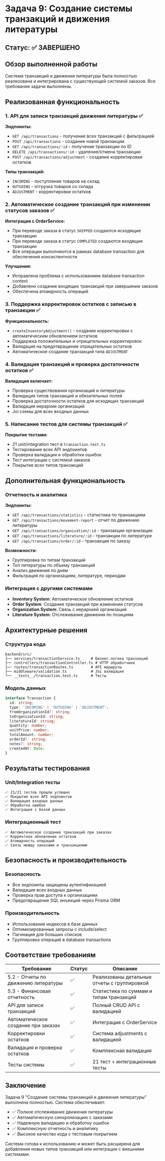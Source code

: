 # Задача 9: Создание системы транзакций и движения литературы

## Статус: ✅ ЗАВЕРШЕНО

## Обзор выполненной работы

Система транзакций и движения литературы была полностью реализована и интегрирована с существующей системой заказов. Все требования задачи выполнены.

## Реализованная функциональность

### 1. API для записи транзакций движения литературы ✅

**Эндпоинты:**
- `GET /api/transactions` - получение всех транзакций с фильтрацией
- `POST /api/transactions` - создание новой транзакции
- `GET /api/transactions/:id` - получение транзакции по ID
- `DELETE /api/transactions/:id` - удаление/отмена транзакции
- `POST /api/transactions/adjustment` - создание корректировки остатков

**Типы транзакций:**
- `INCOMING` - поступление товаров на склад
- `OUTGOING` - отгрузка товаров со склада  
- `ADJUSTMENT` - корректировки остатков

### 2. Автоматическое создание транзакций при изменении статусов заказов ✅

**Интеграция с OrderService:**
- При переводе заказа в статус `SHIPPED` создаются исходящие транзакции
- При переводе заказа в статус `COMPLETED` создаются входящие транзакции
- Все операции выполняются в рамках database transaction для обеспечения консистентности

**Улучшения:**
- Исправлена проблема с использованием database transaction context
- Добавлено создание входящих транзакций при завершении заказов
- Обеспечена атомарность операций

### 3. Поддержка корректировок остатков с записью в транзакции ✅

**Функциональность:**
- `createInventoryAdjustment()` - создание корректировки с автоматическим обновлением остатков
- Поддержка положительных и отрицательных корректировок
- Валидация на предотвращение отрицательных остатков
- Автоматическое создание транзакций типа `ADJUSTMENT`

### 4. Валидация транзакций и проверка достаточности остатков ✅

**Валидация включает:**
- Проверка существования организаций и литературы
- Валидация типов транзакций и обязательных полей
- Проверка достаточности остатков для исходящих транзакций
- Валидация иерархии организаций
- Joi схемы для всех входных данных

### 5. Написание тестов для системы транзакций ✅

**Покрытие тестами:**
- 21 unit/integration тест в `transaction.test.ts`
- Тестирование всех API эндпоинтов
- Проверка валидации и обработки ошибок
- Тест интеграции с системой заказов
- Покрытие всех типов транзакций

## Дополнительная функциональность

### Отчетность и аналитика

**Эндпоинты:**
- `GET /api/transactions/statistics` - статистика по транзакциям
- `GET /api/transactions/movement-report` - отчет по движению литературы
- `GET /api/transactions/organization/:id` - транзакции организации
- `GET /api/transactions/literature/:id` - транзакции по литературе
- `GET /api/transactions/order/:id` - транзакции по заказу

**Возможности:**
- Группировка по типам транзакций
- Топ литературы по объему транзакций
- Анализ движения по дням
- Фильтрация по организациям, литературе, периодам

### Интеграция с другими системами

- **Inventory System**: Автоматическое обновление остатков
- **Order System**: Создание транзакций при изменении статусов
- **Organization System**: Связь с иерархией организаций
- **Literature System**: Отслеживание движения по позициям

## Архитектурные решения

### Структура кода
```
backend/src/
├── services/transactionService.ts     # Бизнес-логика транзакций
├── controllers/transactionController.ts # HTTP обработчики
├── routes/transactionRoutes.ts        # API маршруты
├── middleware/validation.ts           # Joi валидация
└── __tests__/transaction.test.ts      # Тесты
```

### Модель данных
```typescript
interface Transaction {
  id: string;
  type: 'INCOMING' | 'OUTGOING' | 'ADJUSTMENT';
  fromOrganizationId?: string;
  toOrganizationId: string;
  literatureId: string;
  quantity: number;
  unitPrice: number;
  totalAmount: number;
  orderId?: string;
  notes?: string;
  createdAt: Date;
}
```

## Результаты тестирования

### Unit/Integration тесты
```
✅ 21/21 тестов прошли успешно
✅ Покрытие всех API эндпоинтов
✅ Валидация входных данных
✅ Обработка ошибок
✅ Интеграция с базой данных
```

### Интеграционный тест
```
✅ Автоматическое создание транзакций при заказах
✅ Корректное обновление остатков
✅ Атомарность операций
✅ Связь между заказами и транзакциями
```

## Безопасность и производительность

### Безопасность
- Все эндпоинты защищены аутентификацией
- Валидация всех входных данных
- Проверка прав доступа к организациям
- Предотвращение SQL инъекций через Prisma ORM

### Производительность
- Использование индексов в базе данных
- Оптимизированные запросы с include/select
- Пагинация для больших списков
- Группировка операций в database transactions

## Соответствие требованиям

| Требование | Статус | Описание |
|------------|--------|----------|
| 5.2 - Отчеты по движению литературы | ✅ | Реализованы детальные отчеты с группировкой |
| 5.3 - Финансовая отчетность | ✅ | Статистика по суммам и типам транзакций |
| API для записи транзакций | ✅ | Полный CRUD API с валидацией |
| Автоматическое создание при заказах | ✅ | Интеграция с OrderService |
| Корректировки остатков | ✅ | Система adjustments с валидацией |
| Валидация и проверка остатков | ✅ | Комплексная валидация |
| Тесты системы | ✅ | 21 тест + интеграционные тесты |

## Заключение

Задача 9 "Создание системы транзакций и движения литературы" выполнена полностью. Система обеспечивает:

- ✅ Полное отслеживание движения литературы
- ✅ Автоматическую синхронизацию с заказами
- ✅ Надежную валидацию и обработку ошибок
- ✅ Комплексную отчетность и аналитику
- ✅ Высокое качество кода с тестовым покрытием

Система готова к использованию и может быть расширена для добавления новых типов транзакций или интеграции с внешними системами.